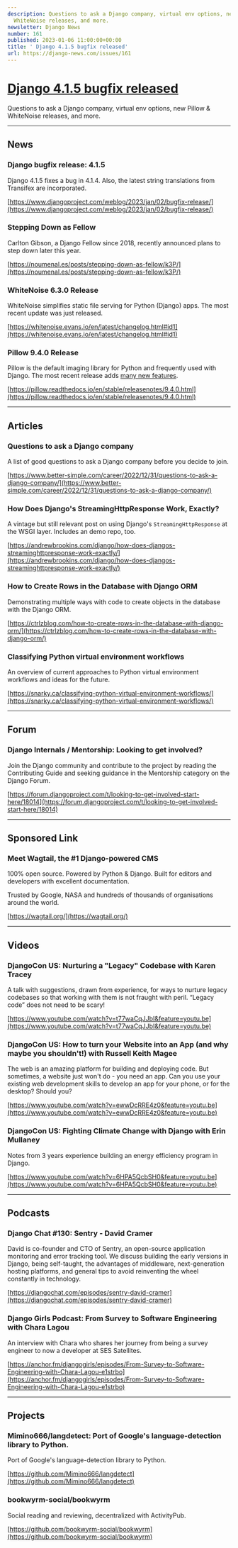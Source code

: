 ```yaml
---
description: Questions to ask a Django company, virtual env options, new Pillow &
  WhiteNoise releases, and more.
newsletter: Django News
number: 161
published: 2023-01-06 11:00:00+00:00
title: ' Django 4.1.5 bugfix released'
url: https://django-news.com/issues/161
---
```


# [ Django 4.1.5 bugfix released](https://django-news.com/issues/161)

Questions to ask a Django company, virtual env options, new Pillow &amp; WhiteNoise releases, and more.

----

## News

### Django bugfix release: 4.1.5

<p>Django 4.1.5 fixes a bug in 4.1.4. Also, the latest string translations from Transifex are incorporated.</p>

[https://www.djangoproject.com/weblog/2023/jan/02/bugfix-release/](https://www.djangoproject.com/weblog/2023/jan/02/bugfix-release/)

### Stepping Down as Fellow

<p>Carlton Gibson, a Django Fellow since 2018, recently announced plans to step down later this year.</p>

[https://noumenal.es/posts/stepping-down-as-fellow/k3P/](https://noumenal.es/posts/stepping-down-as-fellow/k3P/)

### WhiteNoise 6.3.0 Release

<p>WhiteNoise simplifies static file serving for Python (Django) apps. The most recent update was just released.</p>

[https://whitenoise.evans.io/en/latest/changelog.html#id1](https://whitenoise.evans.io/en/latest/changelog.html#id1)

### Pillow 9.4.0 Release

<p>Pillow is the default imaging library for Python and frequently used with Django.  The most recent release adds <a href="https://cur.at/yK677wB">many new features</a>.</p>

[https://pillow.readthedocs.io/en/stable/releasenotes/9.4.0.html](https://pillow.readthedocs.io/en/stable/releasenotes/9.4.0.html)

----

## Articles

### Questions to ask a Django company

<p>A list of good questions to ask a Django company before you decide to join.</p>

[https://www.better-simple.com/career/2022/12/31/questions-to-ask-a-django-company/](https://www.better-simple.com/career/2022/12/31/questions-to-ask-a-django-company/)

### How Does Django's StreamingHttpResponse Work, Exactly?

<p>A vintage but still relevant post on using Django's <code>StreamingHttpResponse</code> at the WSGI layer. Includes an demo repo, too.</p>

[https://andrewbrookins.com/django/how-does-djangos-streaminghttpresponse-work-exactly/](https://andrewbrookins.com/django/how-does-djangos-streaminghttpresponse-work-exactly/)

### How to Create Rows in the Database with Django ORM

<p>Demonstrating multiple ways with code to create objects in the database with the Django ORM.</p>

[https://ctrlzblog.com/how-to-create-rows-in-the-database-with-django-orm/](https://ctrlzblog.com/how-to-create-rows-in-the-database-with-django-orm/)

### Classifying Python virtual environment workflows

<p>An overview of current approaches to Python virtual environment workflows and ideas for the future.</p>

[https://snarky.ca/classifying-python-virtual-environment-workflows/](https://snarky.ca/classifying-python-virtual-environment-workflows/)

----

## Forum

### Django Internals / Mentorship: Looking to get involved?

<p>Join the Django community and contribute to the project by reading the Contributing Guide and seeking guidance in the Mentorship category on the Django Forum.</p>

[https://forum.djangoproject.com/t/looking-to-get-involved-start-here/18014](https://forum.djangoproject.com/t/looking-to-get-involved-start-here/18014)

----

## Sponsored Link

### Meet Wagtail, the #1 Django-powered CMS

<p>100% open source. Powered by Python &amp; Django. Built for editors and developers with excellent documentation.</p>

<p>Trusted by Google, NASA and hundreds of thousands of organisations around the world.</p>

[https://wagtail.org/](https://wagtail.org/)

----

## Videos

### DjangoCon US: Nurturing a "Legacy" Codebase with Karen Tracey

<p>A talk with suggestions, drawn from experience, for ways to nurture legacy codebases so that working with them is not fraught with peril. “Legacy code” does not need to be scary!</p>

[https://www.youtube.com/watch?v=t77waCqJJbI&feature=youtu.be](https://www.youtube.com/watch?v=t77waCqJJbI&feature=youtu.be)

### DjangoCon US: How to turn your Website into an App (and why maybe you shouldn't!) with Russell Keith Magee

<p>The web is an amazing platform for building and deploying code. But sometimes, a website just won't do - you need an app. Can you use your existing web development skills to develop an app for your phone, or for the desktop? Should you?</p>

[https://www.youtube.com/watch?v=ewwDcRRE4z0&feature=youtu.be](https://www.youtube.com/watch?v=ewwDcRRE4z0&feature=youtu.be)

### DjangoCon US: Fighting Climate Change with Django with Erin Mullaney

<p>Notes from 3 years experience building an energy efficiency program in Django.</p>

[https://www.youtube.com/watch?v=6HPA5QcbSH0&feature=youtu.be](https://www.youtube.com/watch?v=6HPA5QcbSH0&feature=youtu.be)

----

## Podcasts

### Django Chat #130: Sentry - David Cramer

<p>David is co-founder and CTO of Sentry, an open-source application monitoring and error tracking tool. We discuss building the early versions in Django, being self-taught, the advantages of middleware, next-generation hosting platforms, and general tips to avoid reinventing the wheel constantly in technology.</p>

[https://djangochat.com/episodes/sentry-david-cramer](https://djangochat.com/episodes/sentry-david-cramer)

### Django Girls Podcast: From Survey to Software Engineering with Chara Lagou 

<p>An interview with Chara who shares her journey from being a survey engineer to now a developer at SES Satellites.</p>

[https://anchor.fm/djangogirls/episodes/From-Survey-to-Software-Engineering-with-Chara-Lagou-e1strbo](https://anchor.fm/djangogirls/episodes/From-Survey-to-Software-Engineering-with-Chara-Lagou-e1strbo)

----

## Projects

### Mimino666/langdetect: Port of Google's language-detection library to Python.

<p>Port of Google's language-detection library to Python.</p>

[https://github.com/Mimino666/langdetect](https://github.com/Mimino666/langdetect)

### bookwyrm-social/bookwyrm

<p>Social reading and reviewing, decentralized with ActivityPub.</p>

[https://github.com/bookwyrm-social/bookwyrm](https://github.com/bookwyrm-social/bookwyrm)